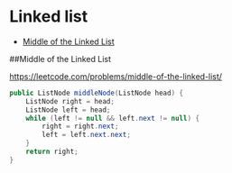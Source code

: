 # Linked list

+ [Middle of the Linked List](middle-of-the-linked-list)

##Middle of the Linked List

https://leetcode.com/problems/middle-of-the-linked-list/

```java
public ListNode middleNode(ListNode head) {
    ListNode right = head;
    ListNode left = head;
    while (left != null && left.next != null) {
        right = right.next;
        left = left.next.next;
    }
    return right;
}
```
